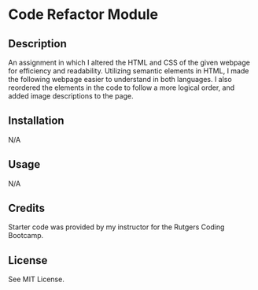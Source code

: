 # Code Refactor Module

## Description

An assignment in which I altered the HTML and CSS of the given webpage for efficiency and readability. Utilizing semantic elements in HTML, I made the following webpage easier to understand in both languages. I also reordered the elements in the code to follow a more logical order, and added image descriptions to the page.

## Installation

N/A

## Usage

N/A

## Credits

Starter code was provided by my instructor for the Rutgers Coding Bootcamp. 

## License

See MIT License.